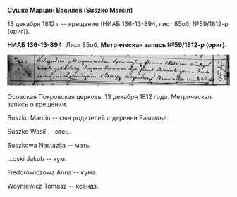 **Сушко Марцин Василев (Suszko Marcin)**

13 декабря 1812 г -- крещение (НИАБ 136-13-894, лист 85об, №59/1812-р
(ориг)).

**НИАБ 136-13-894:** Лист 85об. **Метрическая запись №59/1812-р
(ориг).**

![](./media/3cf1a2d4cc1d54dd2df2f877de8af8c2634e4d0d.png)

Осовская Покровская церковь. 13 декабря 1812 года. Метрическая запись о
крещении.

Suszko Marcin -- сын родителей с деревни Разлитье.

Suszko Wasil -- отец.

Suszkowa Nastazija -- мать.

\...oski Jakub -- кум.

Fiedorowiczowa Anna -- кума.

Woyniewicz Tomasz -- ксёндз.
